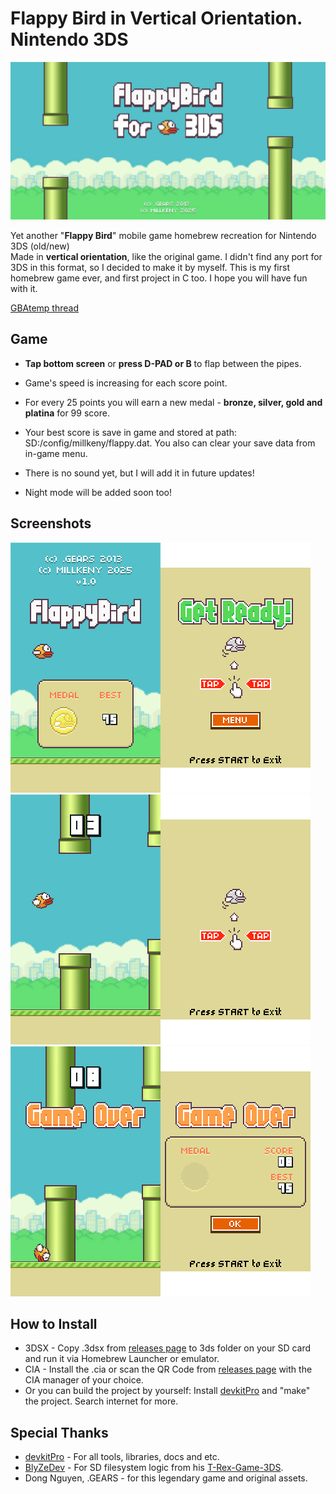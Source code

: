 # **Flappy Bird** in Vertical Orientation. **Nintendo 3DS**

![Game Banner](/assets/banner_page.png)  

Yet another "**Flappy Bird**" mobile game homebrew recreation for Nintendo 3DS (old/new)  
Made in **vertical orientation**, like the original game. I didn't find any port for 3DS in this format, so I decided to make it by myself. This is my first homebrew game ever, and first project in C too. I hope you will have fun with it.  
  
[GBAtemp thread](https://gbatemp.net/threads/flappy-bird-in-vertical-orientation.672726)

## Game

*   **Tap bottom screen** or **press D-PAD or B** to flap between the pipes.
*   Game's speed is increasing for each score point.
*   For every 25 points you will earn a new medal - **bronze, silver, gold and platina** for 99 score.
*   Your best score is save in game and stored at path: SD:/config/millkeny/flappy.dat. You also can clear your save data from in-game menu.
  
*   There is no sound yet, but I will add it in future updates!
*   Night mode will be added soon too!

## Screenshots

![1](/assets/1.png)  
![2](/assets/2.png)  
![3](/assets/3.png)

## How to Install

*   3DSX - Copy .3dsx from [releases page](https://github.com/MillKeny/flappy/releases) to 3ds folder on your SD card and run it via Homebrew Launcher or emulator.
*   CIA - Install the .cia or scan the QR Code from [releases page](https://github.com/MillKeny/flappy/releases) with the CIA manager of your choice.
*   Or you can build the project by yourself: Install [devkitPro](https://github.com/devkitPro/installer/releases) and "make" the project. Search internet for more.

## Special Thanks

*   [devkitPro](https://github.com/devkitPro) - For all tools, libraries, docs and etc.
*   [BlyZeDev](https://github.com/BlyZeDev) - For SD filesystem logic from his [T-Rex-Game-3DS](https://github.com/BlyZeDev/T-Rex-Game-3DS).
*   Dong Nguyen, .GEARS - for this legendary game and original assets.
